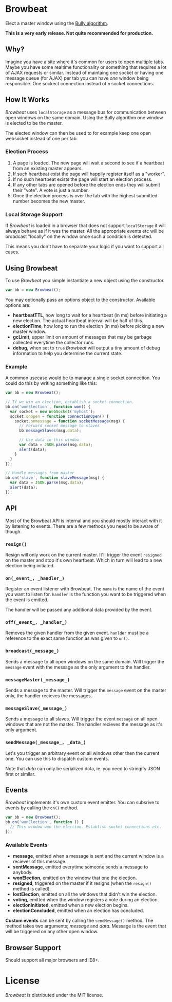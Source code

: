 # Browbeat

Elect a master window using the
[Bully algorithm](http://en.wikipedia.org/wiki/Bully_algorithm).

__This is a very early release. Not quite recommended for production.__

## Why?

Imagine you have a site where it's common for users to open multiple tabs.
Maybe you have some realtime functionality or something that requires a lot of
AJAX requests or similar. Instead of maintaing one socket or having
one message queue (for AJAX) per tab you can have _one_ window being
responsible. One sockect connection instead of `n` socket connections.

## How It Works

_Browbeat_ uses `localStorage` as a message bus for communication between open
windows on the same domain. Using the Bully algorithm one window is elected to
be the master.

The elected window can then be used to for example keep one open websocket
instead of one per tab.

### Election Process

1. A page is loaded. The new page will wait a second to see if a heartbeat
from an existing master appears.
2. If such heartbeat exist the page will happily register itself as a "worker".
3. If no such heartbeat exists the page will start an election process.
4. If any other tabs are opened before the election ends they will submit their
"vote". A vote is just a number.
5. Once the election process is over the tab with the highest submitted number
becomes the new master.

### Local Storage Support

If _Browbeat_ is loaded in a browser that does not support `localStorage` it will
always behave as if it was the master. All the appropriate events etc
will be broadcast "locally" on the window once such a condition is detected.

This means you don't have to separate your logic if you want to support all
cases.

## Using Browbeat

To use _Browbeat_ you simple instantiate a new object using the constructor.

```javascript
var bb = new Browbeat();
```

You may optionally pass an options object to the constructor. Available options
are:

* **heartbeatTTL**, how long to wait for a heartbeat (in ms) before initiating
a new election. The actual heartbeat interval will be half of this.
* **electionTime**, how long to run the election (in ms) before picking a new
master window.
* **gcLimit**, upper limit on amount of messages that may be garbage collected
everytime the collector runs.
* **debug**, when set to `true` _Browbeat_ will output a tiny amount of debug
information to help you determine the current state.

### Example

A common usecase would be to manage a single socket connection. You could do
this by writing something like this:

```javascript
var bb = new Browbeat();

// If we win an election, establish a socket connection.
bb.on('wonElection', function won() {
  var socket = new WebSocket('myhost');
  socket.onopen = function connectionOpen() {
    socket.onmessage = function socketMessage(msg) {
      // Forward socket message to slaves
      bb.messageSlaves(msg.data);

      // Use data in this window
      var data = JSON.parse(msg.data);
      alert(data);
    }
  }
});

// Handle messages from master
bb.on('slave', function slaveMessage(msg) {
  var data = JSON.parse(msg.data);
  alert(data);
});
```

## API

Most of the Browbeat API is internal and you should mostly interact with it by
listening to events. There are a few methods you need to be aware of though.

### `resign()`

Resign will only work on the current master. It'll trigger the event `resigned`
on the master and stop it's own heartbeat. Which in turn will lead to a new
election being initiated.

### `on(_event_, _handler_)`

Register an event listener with Browbeat. The `name` is the name of the event
you want to listen for. `handler` is the function you want to be triggered
when the event is emitted.

The handler will be passed any additional data provided by the event.

### `off(_event_, _handler_)`

Removes the given handler from the given event. `hanlder` must be a reference
to the exact same function as was given to `on()`.

### `broadcast(_message_)`

Sends a message to all open windows on the same domain. Will trigger the
`message` event with the message as the only argument to the handler.

### `messageMaster(_message_)`

Sends a message to the master. Will trigger the `message` event on the master
only, the handler recieves the messages.

### `messageSlave(_message_)`

Sends a message to all slaves. Will trigger the event `message` on all open
windows that are not the master. The handler recieves the message as it's only
argument.

### `sendMessage(_message_, _data_)`

Let's you trigger an arbitrary event on all windows other then the current one.
You can use this to dispatch custom events.

Note that _data_ can only be serialized data, ie. you need to stringify JSON
first or similar.

## Events

_Browbeat_ implements it's own custom event emitter. You can subsrive to events
by calling the `on()` method.

```javascript
var bb = new Browbeat();
bb.on('wonElection', function () {
  // This window won the election. Establish socket connections etc.
});
```

### Available Events

* **message**, emitted when a message is sent and the current window is a
reciever of this message.
* **sentMessage**, emitted everytime someone sends a message to anybody.
* **wonElection**, emitted on the window that one the election.
* **resigned**, triggered on the master if it resigns (when the `resign()`
method is called).
* **lostElection**, emitted on all the windows that didn't win the election.
* **voting**, emitted when the window registers a vote during an election.
* **electionInitiated**, emitted when a new election begins.
* **electionConcluded**, emitted when an election has concluded.

**Custom events** can be sent by calling the `sendMessage()` method. The
method takes two arguments; _message_ and _data_. Message is the event that
will be triggered on any other open window.

## Browser Support

Should support all major browsers and IE8+.

# License

_Browbeat_ is distributed under the MIT license.

